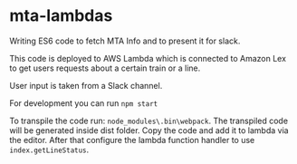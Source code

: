 # mta-lambdas
Writing ES6 code to fetch MTA Info and to present it for slack. 

This code is deployed to AWS Lambda which is connected to Amazon Lex to get users requests about a certain train or a line. 

User input is taken from a Slack channel. 


For development you can run `npm start` 

To transpile the code run: ```node_modules\.bin\webpack```. The transpiled code will be generated inside dist folder. Copy the code and add it to lambda via the editor. After that configure the lambda function handler to use `index.getLineStatus`.   




